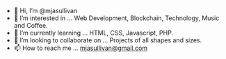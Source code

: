 - 👋 Hi, I’m @mjasullivan
- 👀 I’m interested in ... Web Development, Blockchain, Technology, Music and Coffee.
- 🌱 I’m currently learning ... HTML, CSS, Javascript, PHP.
- 💞️ I’m looking to collaborate on ... Projects of all shapes and sizes.
- 📫 How to reach me ... mjasullivan@gmail.com

<!---
mjasullivan/mjasullivan is a ✨ special ✨ repository because its `README.md` (this file) appears on your GitHub profile.
You can click the Preview link to take a look at your changes.
--->
